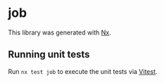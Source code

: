 # job

This library was generated with [Nx](https://nx.dev).

## Running unit tests

Run `nx test job` to execute the unit tests via [Vitest](https://vitest.dev/).
